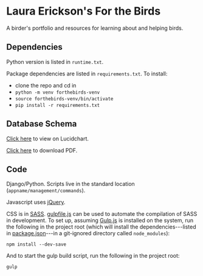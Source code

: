 # Laura Erickson's For the Birds

A birder's portfolio and resources for learning about and helping birds.


## Dependencies

Python version is listed in `runtime.txt`.

Package dependencies are listed in `requirements.txt`.
To install:

* clone the repo and cd in
* `python -m venv forthebirds-venv`
* `source forthebirds-venv/bin/activate`
* `pip install -r requirements.txt`


## Database Schema

[Click here](https://www.lucidchart.com/documents/view/a75393ca-f3ce-45e0-8658-e901ae2e41a0)
to view on Lucidchart.

[Click here](https://www.lucidchart.com/publicSegments/view/a3c5059c-139e-40a8-ad5c-bdfdad791a14/image.pdf)
to download PDF.


## Code

Django/Python. Scripts live in the standard location
(`appname/management/commands`).

Javascript uses [jQuery](https://jquery.com).

CSS is in [SASS](http://sass-lang.com).
[gulpfile.js](gulpfile.js) can be used to automate the compilation of
SASS in development.
To set up, assuming [Gulp.js](http://gulpjs.com) is installed on the
system, run the following in the project root (which will install the
dependencies---listed in [package.json](package.json)---in a git-ignored
directory called `node_modules`):
```
npm install --dev-save
```

And to start the gulp build script, run the following in the project root:
```
gulp
```
